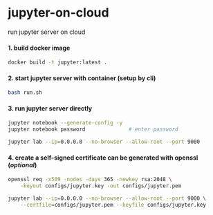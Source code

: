 # jupyter-on-cloud
run jupyter server on cloud


#### 1. build docker image

```bash
docker build -t jupyter:latest .
```

#### 2. start jupyter server with container (setup by cli)

```bash
bash run.sh
```

#### 3. run jupyter server directly
```bash
jupyter notebook --generate-config -y
jupyter notebook password              # enter password

jupyter lab --ip=0.0.0.0 --no-browser --allow-root --port 9000
```

#### 4. create a self-signed certificate can be generated with openssl (*optional*)
```bash
openssl req -x509 -nodes -days 365 -newkey rsa:2048 \
    -keyout configs/jupyter.key -out configs/jupyter.pem

jupyter lab --ip=0.0.0.0 --no-browser --allow-root --port 9000 \
    --certfile=configs/jupyter.pem --keyfile configs/jupyter.key
```
